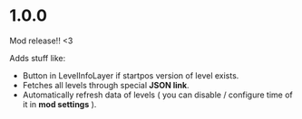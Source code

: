 # 1.0.0
Mod release!! <3

Adds stuff like:
- Button in LevelInfoLayer if startpos version of level exists. 
- Fetches all levels through special **JSON link**.
- Automatically refresh data of levels ( you can disable / configure time of it in **mod settings** ).